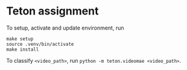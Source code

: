 # Teton assignment
To setup, activate and update environment, run
```
make setup
source .venv/bin/activate
make install
```

To classify `<video_path>`, run `python -m teton.videomae <video_path>`.
